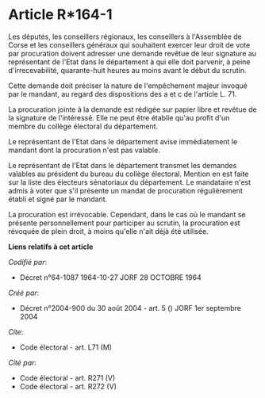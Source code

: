 # Article R*164-1

Les députés, les conseillers régionaux, les conseillers à l'Assemblée de Corse et les conseillers généraux qui souhaitent
exercer leur droit de vote par procuration doivent adresser une demande revêtue de leur signature au représentant de l'Etat
dans le département à qui elle doit parvenir, à peine d'irrecevabilité, quarante-huit heures au moins avant le début du
scrutin.

Cette demande doit préciser la nature de l'empêchement majeur invoqué par le mandant, au regard des dispositions des a et c
de l'article L. 71.

La procuration jointe à la demande est rédigée sur papier libre et revêtue de la signature de l'intéressé. Elle ne peut être
établie qu'au profit d'un membre du collège électoral du département.

Le représentant de l'Etat dans le département avise immédiatement le mandant dont la procuration n'est pas valable.

Le représentant de l'Etat dans le département transmet les demandes valables au président du bureau du collège électoral.
Mention en est faite sur la liste des électeurs sénatoriaux du département. Le mandataire n'est admis à voter que s'il
présente un mandat de procuration régulièrement établi et signé par le mandant.

La procuration est irrévocable. Cependant, dans le cas où le mandant se présente personnellement pour participer au scrutin,
la procuration est révoquée de plein droit, à moins qu'elle n'ait déjà été utilisée.

**Liens relatifs à cet article**

_Codifié par_:

  - Décret n°64-1087 1964-10-27 JORF 28 OCTOBRE 1964

_Créé par_:

  - Décret n°2004-900 du 30 août 2004 - art. 5 () JORF 1er septembre 2004

_Cite_:

  - Code électoral - art. L71 (M)

_Cité par_:

  - Code électoral - art. R271 (V)
  - Code électoral - art. R272 (V)
